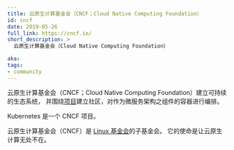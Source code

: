 ```yaml
---
title: 云原生计算基金会（CNCF；Cloud Native Computing Foundation）
id: cncf
date: 2019-05-26
full_link: https://cncf.io/
short_description: >
  云原生计算基金会（Cloud Native Computing Foundation）

aka:
tags:
- community
---
```

<!--
title: Cloud Native Computing Foundation (CNCF)
id: cncf
date: 2019-05-26
full_link: https://cncf.io/
short_description: >
  Cloud Native Computing Foundation

aka:
tags:
- community
-->

<!--
 The Cloud Native Computing Foundation (CNCF) builds sustainable ecosystems and
 fosters a community around [projects](https://www.cncf.io/projects/) that
 orchestrate containers as part of a microservices architecture.

Kubernetes is a CNCF project.
-->
云原生计算基金会（CNCF；Cloud Native Computing Foundation）建立可持续的生态系统，
并围绕[项目](https://www.cncf.io/projects/)建立社区，对作为微服务架构之组件的容器进行编排。

Kubernetes 是一个 CNCF 项目。

<!--more-->

<!--
The CNCF is a sub-foundation of [the Linux Foundation](https://www.linuxfoundation.org/).
Its mission is to make cloud native computing ubiquitous.
-->
云原生计算基金会（CNCF）是 [Linux 基金会](https://www.linuxfoundation.org/)的子基金会。
它的使命是让云原生计算无处不在。
